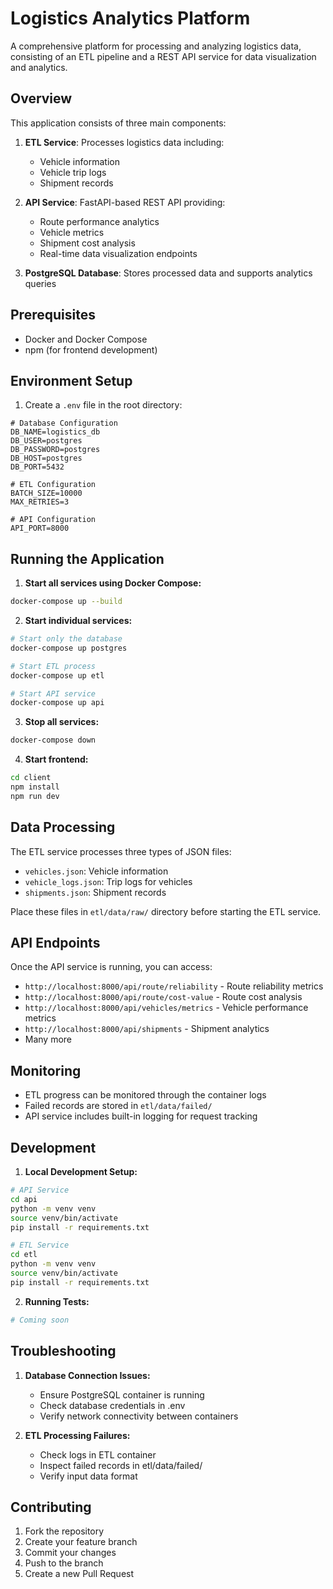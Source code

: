 # Logistics Analytics Platform

A comprehensive platform for processing and analyzing logistics data, consisting of an ETL pipeline and a REST API service for data visualization and analytics.

## Overview

This application consists of three main components:

1. **ETL Service**: Processes logistics data including:
   - Vehicle information
   - Vehicle trip logs
   - Shipment records
   
2. **API Service**: FastAPI-based REST API providing:
   - Route performance analytics
   - Vehicle metrics
   - Shipment cost analysis
   - Real-time data visualization endpoints

3. **PostgreSQL Database**: Stores processed data and supports analytics queries

## Prerequisites

- Docker and Docker Compose
- npm (for frontend development)

## Environment Setup

1. Create a `.env` file in the root directory:

```env
# Database Configuration
DB_NAME=logistics_db
DB_USER=postgres
DB_PASSWORD=postgres
DB_HOST=postgres
DB_PORT=5432

# ETL Configuration
BATCH_SIZE=10000
MAX_RETRIES=3

# API Configuration
API_PORT=8000
```

## Running the Application

1. **Start all services using Docker Compose:**
```bash
docker-compose up --build
```

2. **Start individual services:**
```bash
# Start only the database
docker-compose up postgres

# Start ETL process
docker-compose up etl

# Start API service
docker-compose up api
```

3. **Stop all services:**
```bash
docker-compose down
```

4. **Start frontend:**
```bash
cd client
npm install
npm run dev
```

## Data Processing

The ETL service processes three types of JSON files:
- `vehicles.json`: Vehicle information
- `vehicle_logs.json`: Trip logs for vehicles
- `shipments.json`: Shipment records

Place these files in `etl/data/raw/` directory before starting the ETL service.

## API Endpoints

Once the API service is running, you can access:

- `http://localhost:8000/api/route/reliability` - Route reliability metrics
- `http://localhost:8000/api/route/cost-value` - Route cost analysis
- `http://localhost:8000/api/vehicles/metrics` - Vehicle performance metrics
- `http://localhost:8000/api/shipments` - Shipment analytics
- Many more

## Monitoring

- ETL progress can be monitored through the container logs
- Failed records are stored in `etl/data/failed/`
- API service includes built-in logging for request tracking

## Development

1. **Local Development Setup:**
```bash
# API Service
cd api
python -m venv venv
source venv/bin/activate
pip install -r requirements.txt

# ETL Service
cd etl
python -m venv venv
source venv/bin/activate
pip install -r requirements.txt
```

2. **Running Tests:**
```bash
# Coming soon
```

## Troubleshooting

1. **Database Connection Issues:**
   - Ensure PostgreSQL container is running
   - Check database credentials in .env
   - Verify network connectivity between containers

2. **ETL Processing Failures:**
   - Check logs in ETL container
   - Inspect failed records in etl/data/failed/
   - Verify input data format

## Contributing

1. Fork the repository
2. Create your feature branch
3. Commit your changes
4. Push to the branch
5. Create a new Pull Request
